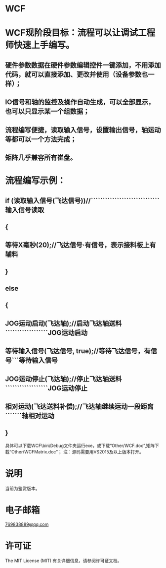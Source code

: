 # WCF

# WCF现阶段目标：流程可以让调试工程师快速上手编写。

## 硬件参数数据在硬件参数编辑控件一键添加，不用添加代码，就可以直接添加、更改并使用（设备参数也一样）；

## IO信号和轴的监控及操作自动生成，可以全部显示，也可以只显示某一个组数据；

## 流程编写便捷，读取输入信号，设置输出信号，轴运动等都可以一个方法完成；

## 矩阵几乎兼容所有崔盘。

# 流程编写示例：

## if (读取输入信号(飞达信号))//`````````````````````````````输入信号读取

## {

##     等待X毫秒(20);//飞达信号·有信号，表示接料板上有辅料

## }

## else

## {

##     JOG运动启动(飞达轴);//启动飞达轴送料``````````````````JOG运动启动

##     等待输入信号(飞达信号, true);//等待飞达信号，有信号```等待输入信号

##     JOG运动停止(飞达轴);//停止飞达轴送料``````````````````JOG运动停止

##     相对运动(飞达送料补偿);//飞达轴继续运动一段距离```````轴相对运动

## }

具体可以下载WCF\bin\Debug文件夹运行exe，或下载“Other/WCF.doc”,矩阵下载“Other/WCFMatrix.doc”；
注：源码需要用VS2015及以上版本打开。

# 说明
当前为鉴赏版本。

# 电子邮箱
769838889@qq.com

# 许可证
The MIT License (MIT) 有关详细信息，请参阅许可证文档。 
